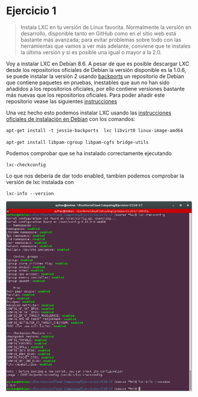 # Ejercicio 1
> Instala LXC en tu versión de Linux favorita. Normalmente la versión en desarrollo, disponible tanto en GitHub como en el sitio web está bastante más avanzada; para evitar problemas sobre todo con las herramientas que vamos a ver más adelante, conviene que te instales la última versión y si es posible una igual o mayor a la 2.0.

Voy a instalar LXC en Debian 8.6. A pesar de que es posible descargar LXC desde los repositorios oficiales de Debian la versión disponible es la 1.0.6, se puede instalar la versión 2 usando [backports](https://backports.debian.org/) un repositorio de Debian que contiene paquetes en pruebas, inestables que aun no han sido añadidos a los repositorios oficiales, por ello contiene versiones bastante más nuevas que los repositorios oficiales. Para poder añadir este repositorio vease las siguientes [instrucciones](https://backports.debian.org/Instructions/)

Una vez hecho esto podemos instalar LXC usando las [instrucciones oficiales de instalación en Debian](https://wiki.debian.org/LXC) con los comandos:
```
apt-get install -t jessie-backports  lxc libvirt0 linux-image-amd64

apt-get install libpam-cgroup libpam-cgfs bridge-utils
```

Podemos comprobar que se ha instalado correctamente ejecutando
```
lxc-checkconfig
```
Lo que nos debería de dar todo enabled, tambíen podemos comprobar la versión de lxc instalada con
```
lxc-info --version
```

![Comprobando instalación de LXC](imagenes/Ejercicio1.1.png "Comprobando instalación de LXC")
